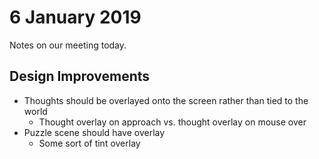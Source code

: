 # 6 January 2019

Notes on our meeting today.

## Design Improvements

* Thoughts should be overlayed onto the screen rather than tied to the world
	* Thought overlay on approach vs. thought overlay on mouse over
* Puzzle scene should have overlay
	* Some sort of tint overlay